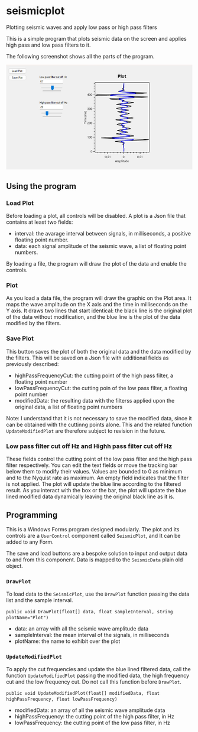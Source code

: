 # seismicplot
Plotting seismic waves and apply low pass or high pass filters

This is a simple program that plots seismic data on the screen and applies high pass and low pass filters to it.

The following screenshot shows all the parts of the program.

![Screenshot](assets/screen.png)


## Using the program

### Load Plot

Before loading a plot, all controls will be disabled. A plot is a Json file that contains at least two fields:
- interval: the avarage interval between signals, in milliseconds, a positive floating point number.
- data: each signal amplitude of the seismic wave, a list of floating point numbers.

By loading a file, the program will draw the plot of the data and enable the controls.


### Plot

As you load a data file, the program will draw the graphic on the Plot area. It
maps the wave amplitude on the X axis and the time in milliseconds on the Y
axis. It draws two lines that start identical: the black line is the
original plot of the data without modification, and the blue line is the plot
of the data modified by the filters.


### Save Plot

This button saves the plot of both the original data and the data modified by the filters.
This will be saved on a Json file with additional fields as previously described:
- highPassFrequencyCut: the cutting point of the high pass filter, a floating point number
- lowPassFrequencyCut: the cutting poin of the low pass filter, a floating point number
- modifiedData: the resulting data with the filterss applied upon the original data, a list of floating point numbers

Note: I understand that it is not necessary to save the modified data, since it can be obtained with the
cuttinng points alone. This and the related function `UpdateModifiedPlot` are therefore subject to revision in the future.


### Low pass filter cut off Hz and Highh pass filter cut off Hz

These fields control the cutting point of the low pass filter and the high pass filter respectively.
You can edit the text fields or move the tracking bar below them to modify their values. Values are bounded to 
0 as minimum and to the Nyquist rate as maximum. An empty field indicates that the filter is not applied.
The plot will update the blue line according to the filtered result. As you interact with the box or
the bar, the plot will update the blue lined modified data dynamically leaving the original black line as it is.


## Programming

This is a Windows Forms program designed modularly. The plot and its controls are a `UserControl`
component called `SeismicPlot`, and It can be added to any Form. 

The save and load buttons are a bespoke solution to input and output data to and from this component.
Data is mapped to the `SeismicData` plain old object.



### `DrawPlot`

To load data to the `SeismicPlot`, use the `DrawPlot` function passing the data list and the sample interval.

```
public void DrawPlot(float[] data, float sampleInterval, string plotName="Plot")
```
- data: an array with all the seismic wave amplitude data
- sampleInterval: the mean interval of the signals, in milliseconds
- plotName: the name to exhibit over the plot


### `UpdateModifiedPlot`

To apply the cut frequencies and update the blue lined filtered data, call the function `UpdateModifiedPlot` passing
the modified data, the high frequency cut and the low frequency cut. Do not call this function before `DrawPlot`.

```
public void UpdateModifiedPlot(float[] modifiedData, float highPassFrequency, float lowPassFrequency) 
```
- modifiedData: an array of all the seismic wave amplitude data
- highPassFrequency: the cutting point of the high pass filter, in Hz
- lowPassFrequency: the cutting point of the low pass filter, in Hz

